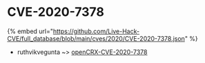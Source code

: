 # CVE-2020-7378
{% embed url="https://github.com/Live-Hack-CVE/full_database/blob/main/cves/2020/CVE-2020-7378.json" %}

* ruthvikvegunta ~> [openCRX-CVE-2020-7378](https://www.alice-snow.ru/2020/database/cve-2020-7378/opencrx-cve-2020-7378-ruthvikvegunta)